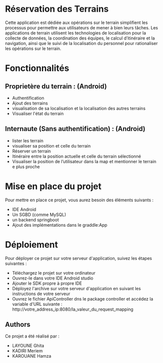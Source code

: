 
# Réservation des Terrains

Cette application est  dédiée aux opérations sur le terrain simplifient les processus pour permettre aux utilisateurs de mener à bien leurs tâches. Les applications de terrain utilisent les technologies de localisation pour la collecte de données, la coordination des équipes, le calcul d’itinéraire et la navigation, ainsi que le suivi de la localisation du personnel pour rationaliser les opérations sur le terrain.

# Fonctionnalités

## Proprietère du terrain : (Android)

- Authentification 
- Ajout des terrains 
- visualisation de sa localisation et la localisation des autres terrains
- Visualiser l'état du terrain 

## Internaute (Sans authentification) : (Android)

- lister les terrain 
- visualiser sa position et celle du terrain 
- Réserver un terrain 
- Itinéraire entre la position actuelle et celle du terrain sélectionné
- Visualiser la position de l’utilisateur dans la map et mentionner le terrain e plus proche

# Mise en place du projet

Pour mettre en place ce projet, vous aurez besoin des éléments suivants :

- IDE Android
- Un SGBD (comme MySQL)
- un backend springboot
- Ajout des implémentations dans le graddle:App
# Déploiement

Pour déployer ce projet sur votre serveur d'application, suivez les étapes suivantes :

- Téléchargez le projet sur votre ordinateur
- Ouvrez-le dans votre IDE Android studio
- Ajouter le SDK propre à propre IDE
- Déployez l'archive sur votre serveur d'application en suivant les instructions de votre serveur
- Ouvrez le fichier ApiController dns le package controller et accédez la variable d'URL suivante : http://votre_address_ip:8080/la_valeur_du_request_mapping 


## Authors

Ce projet a été réalisé par : 
- LAYOUNE Ghita 
- KADIRI Meriem 
- KAROUANE Hamza 
